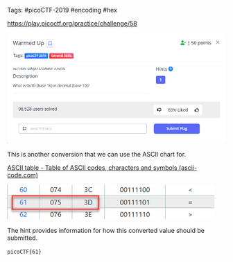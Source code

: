 Tags: #picoCTF-2019 #encoding #hex

https://play.picoctf.org/practice/challenge/58

![](../../../../_attachments/Pasted%20image%2020240425214744.png)

This is another conversion that we can use the ASCII chart for.

[ASCII table - Table of ASCII codes, characters and symbols (ascii-code.com)](https://www.ascii-code.com/)

![](../../../../_attachments/Pasted%20image%2020240425214858.png)

The hint provides information for how this converted value should be submitted.

`picoCTF{61}`


